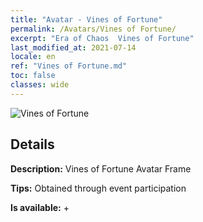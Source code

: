 ```yaml
---
title: "Avatar - Vines of Fortune"
permalink: /Avatars/Vines of Fortune/
excerpt: "Era of Chaos  Vines of Fortune"
last_modified_at: 2021-07-14
locale: en
ref: "Vines of Fortune.md"
toc: false
classes: wide
---
```

 ![Vines of Fortune](/images/a/avatarFrame_92.png)

## Details

 **Description:** Vines of Fortune Avatar Frame 

 **Tips:** Obtained through event participation 

 **Is available:**  + 

